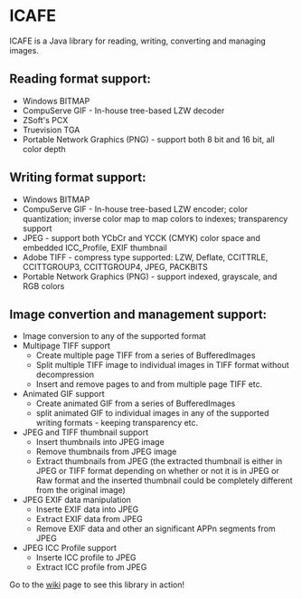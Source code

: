 ICAFE
=====

ICAFE is a Java library for reading, writing, converting and managing images.

Reading format support:
----------------------
- Windows BITMAP
- CompuServe GIF - In-house tree-based LZW decoder
- ZSoft's PCX
- Truevision TGA
- Portable Network Graphics (PNG) - support both 8 bit and 16 bit, all color depth

Writing format support:
-----------------------
- Windows BITMAP
- CompuServe GIF - In-house tree-based LZW encoder; color quantization; inverse color map to map colors to indexes; transparency support
- JPEG - support both YCbCr and YCCK (CMYK) color space and embedded ICC_Profile, EXIF thumbnail
- Adobe TIFF - compress type supported: LZW, Deflate, CCITTRLE, CCITTGROUP3, CCITTGROUP4, JPEG, PACKBITS
- Portable Network Graphics (PNG) - support indexed, grayscale, and RGB colors

Image convertion and management support:
----------------------------------------
- Image conversion to any of the supported format
- Multipage TIFF support
  * Create multiple page TIFF from a series of BufferedImages
  * Split multiple TIFF image to individual images in TIFF format without decompression
  * Insert and remove pages to and from multiple page TIFF etc.
- Animated GIF support
  * Create animated GIF from a series of BufferedImages
  * split animated GIF to individual images in any of the supported writing formats - keeping transparency etc.
- JPEG and TIFF thumbnail support
   * Insert thumbnails into JPEG image
   * Remove thumbnails from JPEG image
   * Extract thumbnails from JPEG (the extracted thumbnail is either in JPEG or TIFF format depending on whether or not it is in JPEG or Raw format and the inserted thumbnail could be completely different from the original image)
- JPEG EXIF data manipulation
   * Inserte EXIF data into JPEG
   * Extract EXIF data from JPEG
   * Remove EXIF data and other an significant APPn segments from JPEG
- JPEG ICC Profile support
   * Inserte ICC profile to JPEG
   * Extract ICC profile from JPEG

Go to the [wiki] page to see this library in action!

[wiki]:https://github.com/dragon66/icafe/wiki
